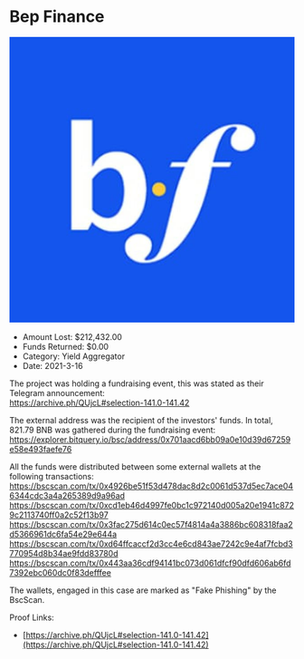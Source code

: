 # Bep Finance
![Bep Finance](/rektimages/Bep-Finance.png)
- Amount Lost: $212,432.00
- Funds Returned: $0.00
- Category: Yield Aggregator
- Date: 2021-3-16

The project was holding a fundraising event, this was stated as their Telegram announcement:  
https://archive.ph/QUjcL#selection-141.0-141.42  
  
The external address was the recipient of the investors' funds. In total, 821.79 BNB was gathered during the fundraising event:  
https://explorer.bitquery.io/bsc/address/0x701aacd6bb09a0e10d39d67259e58e493faefe76  
  
All the funds were distributed between some external wallets at the following transactions:  
https://bscscan.com/tx/0x4926be51f53d478dac8d2c0061d537d5ec7ace046344cdc3a4a265389d9a96ad  
https://bscscan.com/tx/0xcd1eb46d4997fe0bc1c972140d005a20e1941c8729c2113740ff0a2c52f13b97  
https://bscscan.com/tx/0x3fac275d614c0ec57f4814a4a3886bc608318faa2d5366961dc6fa54e29e644a  
https://bscscan.com/tx/0xd64ffcaccf2d3cc4e6cd843ae7242c9e4af7fcbd3770954d8b34ae9fdd83780d  
https://bscscan.com/tx/0x443aa36cdf94141bc073d061dfcf90dfd606ab6fd7392ebc060dc0f83defffee  
  
The wallets, engaged in this case are marked as "Fake Phishing" by the BscScan.


Proof Links:
- [https://archive.ph/QUjcL#selection-141.0-141.42](https://archive.ph/QUjcL#selection-141.0-141.42)


